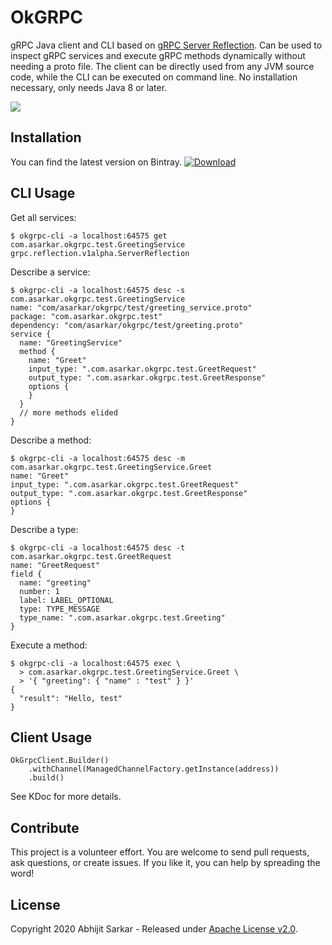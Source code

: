 # OkGRPC

gRPC Java client and CLI based on [gRPC Server Reflection](https://github.com/grpc/grpc/blob/master/doc/server-reflection.md).
Can be used to inspect gRPC services and execute gRPC methods dynamically without needing a proto file. The client can
be directly used from any JVM source code, while the CLI can be executed on command line. No installation necessary,
only needs Java 8 or later.

[![](https://github.com/asarkar/okgrpc/workflows/CI%20Pipeline/badge.svg)](https://github.com/asarkar/okgrpc/actions?query=workflow%3A%22CI+Pipeline%22)

## Installation

You can find the latest version on Bintray. [ ![Download](https://api.bintray.com/packages/asarkar/mvn/com.asarkar.grpc%3Aokgrpc/images/download.svg) ](https://bintray.com/asarkar/mvn/com.asarkar.grpc%3Aokgrpc/_latestVersion)

## CLI Usage

Get all services:
```
$ okgrpc-cli -a localhost:64575 get
com.asarkar.okgrpc.test.GreetingService
grpc.reflection.v1alpha.ServerReflection
```

Describe a service:
```
$ okgrpc-cli -a localhost:64575 desc -s com.asarkar.okgrpc.test.GreetingService
name: "com/asarkar/okgrpc/test/greeting_service.proto"
package: "com.asarkar.okgrpc.test"
dependency: "com/asarkar/okgrpc/test/greeting.proto"
service {
  name: "GreetingService"
  method {
    name: "Greet"
    input_type: ".com.asarkar.okgrpc.test.GreetRequest"
    output_type: ".com.asarkar.okgrpc.test.GreetResponse"
    options {
    }
  }
  // more methods elided
}
```
Describe a method:
```
$ okgrpc-cli -a localhost:64575 desc -m com.asarkar.okgrpc.test.GreetingService.Greet
name: "Greet"
input_type: ".com.asarkar.okgrpc.test.GreetRequest"
output_type: ".com.asarkar.okgrpc.test.GreetResponse"
options {
}
```

Describe a type:
```
$ okgrpc-cli -a localhost:64575 desc -t com.asarkar.okgrpc.test.GreetRequest
name: "GreetRequest"
field {
  name: "greeting"
  number: 1
  label: LABEL_OPTIONAL
  type: TYPE_MESSAGE
  type_name: ".com.asarkar.okgrpc.test.Greeting"
}
```

Execute a method:
```
$ okgrpc-cli -a localhost:64575 exec \
  > com.asarkar.okgrpc.test.GreetingService.Greet \
  > '{ "greeting": { "name" : "test" } }'
{
  "result": "Hello, test"
}
```

## Client Usage

```
OkGrpcClient.Builder()
    .withChannel(ManagedChannelFactory.getInstance(address))
    .build()
```

See KDoc for more details.

## Contribute

This project is a volunteer effort. You are welcome to send pull requests, ask questions, or create issues.
If you like it, you can help by spreading the word!

## License

Copyright 2020 Abhijit Sarkar - Released under [Apache License v2.0](LICENSE).
